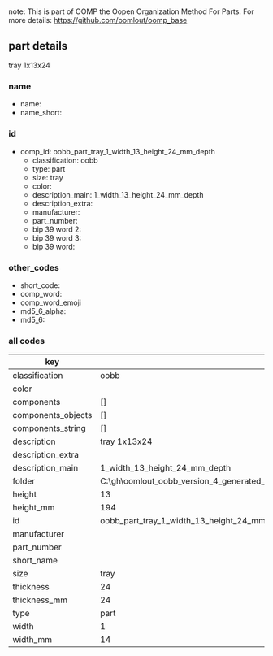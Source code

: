 #   

note: This is part of OOMP the Oopen Organization Method For Parts. For more details: https://github.com/oomlout/oomp_base

##  part details



tray 1x13x24

### name
* name: 
* name_short: 
### id
* oomp_id: oobb_part_tray_1_width_13_height_24_mm_depth
  * classification: oobb
  * type: part
  * size: tray
  * color: 
  * description_main: 1_width_13_height_24_mm_depth
  * description_extra: 
  * manufacturer: 
  * part_number: 
  * bip 39 word 2: 
  * bip 39 word 3: 
  * bip 39 word: 

### other_codes
* short_code: 
* oomp_word: 
* oomp_word_emoji 
* md5_6_alpha: 
* md5_6: 









### all codes 
| key | value |  
| --- | --- |  
| classification | oobb |  
| color |  |  
| components | [] |  
| components_objects | [] |  
| components_string | [] |  
| description | tray 1x13x24 |  
| description_extra |  |  
| description_main | 1_width_13_height_24_mm_depth |  
| folder | C:\gh\oomlout_oobb_version_4_generated_parts\things\oobb_part_tray_1_width_13_height_24_mm_depth |  
| height | 13 |  
| height_mm | 194 |  
| id | oobb_part_tray_1_width_13_height_24_mm_depth |  
| manufacturer |  |  
| part_number |  |  
| short_name |  |  
| size | tray |  
| thickness | 24 |  
| thickness_mm | 24 |  
| type | part |  
| width | 1 |  
| width_mm | 14 |  
